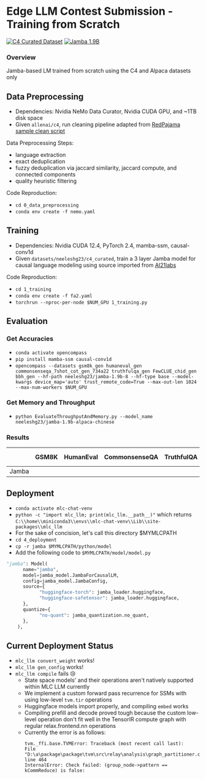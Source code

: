# Edge LLM Contest Submission - Training from Scratch

[![C4 Curated Dataset](https://img.shields.io/badge/🤗%20Dataset-C4%20Curated-blue.svg)](https://huggingface.co/datasets/neeleshg23/c4_curated) [![Jamba 1.9B](https://img.shields.io/badge/🤗%20Model-Jamba%201.9B-yellow.svg)](https://huggingface.co/neeleshg23/jamba-1.9b-alpaca-chinese)

### Overview
Jamba-based LM trained from scratch using the C4 and Alpaca datasets only

## Data Preprocessing 
- Dependencies: Nvidia NeMo Data Curator, Nvidia CUDA GPU, and ~1TB disk space
- Given `allenai/c4`, run cleaning pipeline adapted from [RedPajama sample clean script](https://github.com/NVIDIA/NeMo-Curator/blob/main/tutorials/pretraining-data-curation/red-pajama-v2-curation-tutorial.ipynb)

Data Preprocessing Steps:
  - language extraction
  - exact deduplication
  - fuzzy deduplication via jaccard similarity, jaccard compute, and connected components 
  - quality heuristic filtering

Code Reproduction:
- `cd 0_data_preprocessing`
- `conda env create -f nemo.yaml`

## Training
- Dependencies: Nvidia CUDA 12.4, PyTorch 2.4, mamba-ssm, causal-conv1d
- Given `datasets/neeleshg23/c4_curated`, train a 3 layer Jamba model for causal language modeling using source imported from [AI21labs](https://github.com/huggingface/transformers/blob/main/src/transformers/models/jamba/modeling_jamba.py)

Code Reproduction:
- `cd 1_training`
- `conda env create -f fa2.yaml`
- `torchrun --nproc-per-node $NUM_GPU 1_training.py`

## Evaluation
### Get Accuracies
- `conda activate opencompass`
- `pip install mamba-ssm causal-conv1d`
- `opencompass --datasets gsm8k_gen humaneval_gen commonsenseqa_7shot_cot_gen_734a22 truthfulqa_gen FewCLUE_chid_gen bbh_gen --hf-path neeleshg23/jamba-1.9b-8 --hf-type base --model-kwargs device_map='auto' trust_remote_code=True --max-out-len 1024 --max-num-workers $NUM_GPU`
### Get Memory and Throughput
- `python EvaluateThroughputAndMemory.py --model_name neeleshg23/jamba-1.9b-alpaca-chinese`
### Results
|       | GSM8K | HumanEval | CommonsenseQA | TruthfulQA | CHID-test | BBH | Throughput | Memory |
|-------|-------|-----------|---------------|------------|-----------|-----|------------|--------|
| Jamba |       |           |               |            |           |     |            |        |


## Deployment
- `conda activate mlc-chat-venv`
- `python -c "import mlc_llm; print(mlc_llm.__path__)"` which returns `C:\\home\\miniconda3\\envs\\mlc-chat-venv\\Lib\\site-packages\\mlc_llm`
- For the sake of concision, let's call this directory $MYMLCPATH
- `cd 4_deployment`
- `cp -r jamba $MYMLCPATH/python/model`  
- Add the following code to `$MYMLCPATH/model/model.py`
```python
"jamba": Model(
      name="jamba",
      model=jamba_model.JambaForCausalLM,
      config=jamba_model.JambaConfig,
      source={
            "huggingface-torch": jamba_loader.huggingface,
            "huggingface-safetensor": jamba_loader.huggingface,
      },
      quantize={
            "no-quant": jamba_quantization.no_quant,
      },
    ),
```
## Current Deployment Status
- `mlc_llm convert_weight` works!
- `mlc_llm gen_config` works!
- `mlc_llm compile` fails :cry:
  - State space models' and their operations aren't natively supported within MLC LLM currently
  - We implement a custom forward pass recurrence for SSMs with using low-level `tvm.tir` operations
  - Huggingface models import properly, and compiling `embed` works
  - Compiling prefill and decode proved tough because the custom low-level operation don't fit well in the TensorIR compute graph with regular relax.frontend.nn operations
  - Currently the error is as follows:
    ```
    tvm._ffi.base.TVMError: Traceback (most recent call last):
    File "D:\a\package\package\tvm\src\relay\analysis\graph_partitioner.cc", line 464
    InternalError: Check failed: (group_node->pattern == kCommReduce) is false:
    ```
    

